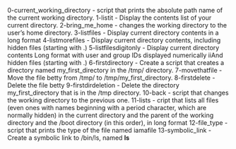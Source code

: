 0-current_working_directory - script that prints the absolute path name of the current working directory.
1-listit - Display the contents list of your current directory.
2-bring_me_home - changes the working directory to the user’s home directory.
3-listfiles - Display current directory contents in a long format
4-listmorefiles - Display current directory contents, including hidden files (starting with .)
5-listfilesdigitonly - Display current directory contents Long format with user and group IDs displayed numerically iiAnd hidden files (starting with .)
6-firstdirectory - Create a script that creates a directory named my_first_directory in the /tmp/ directory.
7-movethatfile - Move the file betty from /tmp/ to /tmp/my_first_directory.
8-firstdelete -Delete the file betty
9-firstdirdeletion - Delete the directory my_first_directory that is in the /tmp directory.
10-back - script that changes the working directory to the previous one.
11-lists - cript that lists all files (even ones with names beginning with a period character, which are normally hidden) in the current directory and the parent of the working directory and the /boot directory (in this order), in long format
12-file_type -  script that prints the type of the file named iamafile
13-symbolic_link - Create a symbolic link to /bin/ls, named __ls__
